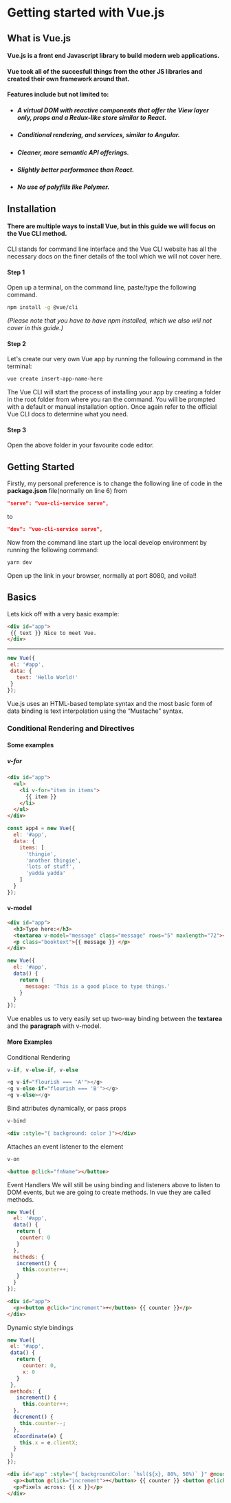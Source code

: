 # Getting started with Vue.js

## What is Vue.js

#### Vue.js is a front end Javascript library to build modern web applications. 
#### Vue took all of the succesfull things from the other JS libraries and created their own framework around that. 
#### Features include but not limited to:

* ##### A virtual DOM with reactive components that offer the View layer only, props and a Redux-like store similar to React.
* ##### Conditional rendering, and services, similar to Angular.
* ##### Cleaner, more semantic API offerings.
* ##### Slightly better performance than React.
* ##### No use of polyfills like Polymer.


## Installation

#### There are multiple ways to install Vue, but in this guide we will focus on the Vue CLI method.
CLI stands for command line interface and the Vue CLI website has all the necessary docs on the finer details of the tool which we will not cover here. 

#### Step 1
Open up a terminal,  on the command line, paste/type the following command. 

```bash
npm install -g @vue/cli
```
_(Please note that you have to have npm installed, which we also will not cover in this guide.)_

#### Step 2

Let's create our very own Vue app by running the following command in the terminal:

```bash
vue create insert-app-name-here
```
The Vue CLI will start the process of installing your app by creating a folder in the root folder from where you ran the command. You will be prompted with a default or manual installation option. Once again refer to the official Vue CLI docs to determine what you need. 

#### Step 3

Open the above folder in your favourite code editor. 

## Getting Started

Firstly, my personal preference is to change the following line of code in the **package.json** file(normally on line 6)
from
```json
"serve": "vue-cli-service serve",
```
to
```json
"dev": "vue-cli-service serve",
```

Now from the command line start up the local develop environment by running the following command:
```bash
yarn dev
```
Open up the link in your browser, normally at port 8080, and voila!!

## Basics

Lets kick off with a very basic example:
```html
<div id="app">
 {{ text }} Nice to meet Vue.
</div>
```
-------------
```js
new Vue({
 el: '#app',
 data: {
   text: 'Hello World!'
 }
});
```
Vue.js uses an HTML-based template syntax and the most basic form of data binding is text interpolation using the “Mustache” syntax.

### Conditional Rendering and Directives
#### Some examples
##### v-for
```html
<div id="app">
  <ul>
    <li v-for="item in items">
      {{ item }}
    </li>
  </ul>
</div>
```
```js
const app4 = new Vue({
  el: '#app',
  data: {
    items: [
      'thingie',
      'another thingie',
      'lots of stuff',
      'yadda yadda'
    ]
  }
});
```
#### v-model
```html
<div id="app">
  <h3>Type here:</h3>
  <textarea v-model="message" class="message" rows="5" maxlength="72"></textarea><br>
  <p class="booktext">{{ message }} </p>
</div>
```
```js
new Vue({
  el: '#app',
  data() {
    return {
      message: 'This is a good place to type things.'  
    }
  }
});
```
Vue enables us to very easily set up two-way binding between the **textarea** and the **paragraph** with v-model.

#### More Examples

Conditional Rendering
```js
v-if, v-else-if, v-else
```
```js
<g v-if="flourish === 'A'"></g>
<g v-else-if="flourish === 'B'"></g>
<g v-else></g>
```

Bind attributes dynamically, or pass props
```js
v-bind
```
```html
<div :style="{ background: color }"></div>
```
Attaches an event listener to the element
```js
v-on
```
```html
<button @click="fnName"></button>
```
Event Handlers
We will still be using binding and listeners above to listen to DOM events, but we are going to create methods. In vue they are called methods. 
```js
new Vue({
  el: '#app',
  data() {
   return {
    counter: 0
   }
  },
  methods: {
   increment() {
     this.counter++;
   }
  }
});
```
```html
<div id="app">
  <p><button @click="increment">+</button> {{ counter }}</p>
</div>
```
 Dynamic style bindings
 ```js
 new Vue({
  el: '#app',
  data() {
    return {
      counter: 0,
      x: 0
    }
  },
  methods: {
    increment() {
      this.counter++;
   },
   decrement() {
     this.counter--;
   },
   xCoordinate(e) {
     this.x = e.clientX;
   }
  }
});
```
```html
<div id="app" :style="{ backgroundColor: `hsl(${x}, 80%, 50%)` }" @mousemove="xCoordinate">
  <p><button @click="increment">+</button> {{ counter }} <button @click="decrement">-</button></p>
  <p>Pixels across: {{ x }}</p>
</div>
```
